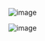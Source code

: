 

![image](https://user-images.githubusercontent.com/100231266/158654901-46a0cc61-2c56-4d63-bb2c-a7bdbe72f7b8.png)

![image](https://user-images.githubusercontent.com/100231266/158654956-a4408864-5143-4b37-8c87-0a35540632da.png)
